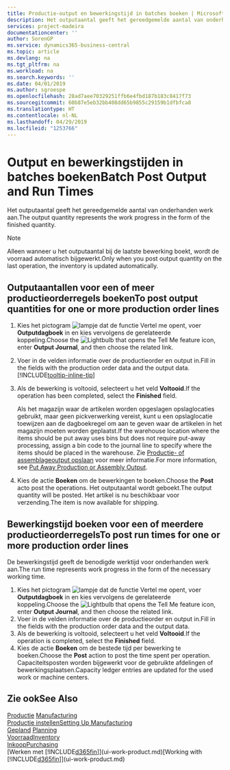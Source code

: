 ```yaml
---
title: Productie-output en bewerkingstijd in batches boeken | Microsoft Docs
description: Het outputaantal geeft het gereedgemelde aantal van onderhanden werk aan.
services: project-madeira
documentationcenter: ''
author: SorenGP
ms.service: dynamics365-business-central
ms.topic: article
ms.devlang: na
ms.tgt_pltfrm: na
ms.workload: na
ms.search.keywords: ''
ms.date: 04/01/2019
ms.author: sgroespe
ms.openlocfilehash: 28ad7aee70329251ffb6e4fbd187b183c8417f73
ms.sourcegitcommit: 60b87e5eb32bb408dd65b9855c29159b1dfbfca8
ms.translationtype: HT
ms.contentlocale: nl-NL
ms.lasthandoff: 04/29/2019
ms.locfileid: "1253766"
---
```

# <a name="batch-post-output-and-run-times"></a><span data-ttu-id="9d012-103">Output en bewerkingstijden in batches boeken</span><span class="sxs-lookup"><span data-stu-id="9d012-103">Batch Post Output and Run Times</span></span>
<span data-ttu-id="9d012-104">Het outputaantal geeft het gereedgemelde aantal van onderhanden werk aan.</span><span class="sxs-lookup"><span data-stu-id="9d012-104">The output quantity represents the work progress in the form of the finished quantity.</span></span>  

> [!NOTE]
> <span data-ttu-id="9d012-105">Alleen wanneer u het outputaantal bij de laatste bewerking boekt, wordt de voorraad automatisch bijgewerkt.</span><span class="sxs-lookup"><span data-stu-id="9d012-105">Only when you post output quantity on the last operation, the inventory is updated automatically.</span></span>  

## <a name="to-post-output-quantities-for-one-or-more-production-order-lines"></a><span data-ttu-id="9d012-106">Outputaantallen voor een of meer productieorderregels boeken</span><span class="sxs-lookup"><span data-stu-id="9d012-106">To post output quantities for one or more production order lines</span></span>
1. <span data-ttu-id="9d012-107">Kies het pictogram ![lampje dat de functie Vertel me opent](media/ui-search/search_small.png "Vertel me wat u wilt doen"), voer **Outputdagboek** in en kies vervolgens de gerelateerde koppeling.</span><span class="sxs-lookup"><span data-stu-id="9d012-107">Choose the ![Lightbulb that opens the Tell Me feature](media/ui-search/search_small.png "Tell me what you want to do") icon, enter **Output Journal**, and then choose the related link.</span></span>  
2. <span data-ttu-id="9d012-108">Voer in de velden informatie over de productieorder en output in.</span><span class="sxs-lookup"><span data-stu-id="9d012-108">Fill in the fields with the production order data and the output data.</span></span> [!INCLUDE[tooltip-inline-tip](includes/tooltip-inline-tip_md.md)]
3. <span data-ttu-id="9d012-109">Als de bewerking is voltooid, selecteert u het veld **Voltooid**.</span><span class="sxs-lookup"><span data-stu-id="9d012-109">If the operation has been completed, select the **Finished** field.</span></span>  

    <span data-ttu-id="9d012-110">Als het magazijn waar de artikelen worden opgeslagen opslaglocaties gebruikt, maar geen pickverwerking vereist, kunt u  een opslaglocatie toewijzen aan de dagboekregel om aan te geven waar de artikelen in het magazijn moeten worden geplaatst.</span><span class="sxs-lookup"><span data-stu-id="9d012-110">If the warehouse location where the items should be put away uses bins but does not require put-away processing,  assign a bin code to the journal line to specify where the items should be placed in the warehouse.</span></span> <span data-ttu-id="9d012-111">Zie [Productie- of assemblageoutput opslaan](warehouse-how-to-put-away-production-output.md) voor meer informatie.</span><span class="sxs-lookup"><span data-stu-id="9d012-111">For more information, see [Put Away Production or Assembly Output](warehouse-how-to-put-away-production-output.md).</span></span>  

4. <span data-ttu-id="9d012-112">Kies de actie **Boeken** om de bewerkingen te boeken.</span><span class="sxs-lookup"><span data-stu-id="9d012-112">Choose the **Post** acto post the operations.</span></span> <span data-ttu-id="9d012-113">Het outputaantal wordt geboekt.</span><span class="sxs-lookup"><span data-stu-id="9d012-113">The output quantity will be posted.</span></span> <span data-ttu-id="9d012-114">Het artikel is nu beschikbaar voor verzending.</span><span class="sxs-lookup"><span data-stu-id="9d012-114">The item is now available for shipping.</span></span>  

## <a name="to-post-run-times-for-one-or-more-production-order-lines"></a><span data-ttu-id="9d012-115">Bewerkingstijd boeken voor een of meerdere productieorderregels</span><span class="sxs-lookup"><span data-stu-id="9d012-115">To post run times for one or more production order lines</span></span>
<span data-ttu-id="9d012-116">De bewerkingstijd geeft de benodigde werktijd voor onderhanden werk aan.</span><span class="sxs-lookup"><span data-stu-id="9d012-116">The run time represents work progress in the form of the necessary working time.</span></span>    

1.  <span data-ttu-id="9d012-117">Kies het pictogram ![lampje dat de functie Vertel me opent](media/ui-search/search_small.png "Vertel me wat u wilt doen"), voer **Outputdagboek** in en kies vervolgens de gerelateerde koppeling.</span><span class="sxs-lookup"><span data-stu-id="9d012-117">Choose the ![Lightbulb that opens the Tell Me feature](media/ui-search/search_small.png "Tell me what you want to do") icon, enter **Output Journal**, and then choose the related link.</span></span>  
2. <span data-ttu-id="9d012-118">Voer in de velden informatie over de productieorder en output in.</span><span class="sxs-lookup"><span data-stu-id="9d012-118">Fill in the fields with the production order data and the output data.</span></span>  
3.  <span data-ttu-id="9d012-119">Als de bewerking is voltooid, selecteert u het veld **Voltooid**.</span><span class="sxs-lookup"><span data-stu-id="9d012-119">If the operation is completed, select the **Finished** field.</span></span>  
4. <span data-ttu-id="9d012-120">Kies de actie **Boeken** om de bestede tijd per bewerking te boeken.</span><span class="sxs-lookup"><span data-stu-id="9d012-120">Choose the **Post** action to post the time spent per operation.</span></span> <span data-ttu-id="9d012-121">Capaciteitsposten worden bijgewerkt voor de gebruikte afdelingen of bewerkingsplaatsen.</span><span class="sxs-lookup"><span data-stu-id="9d012-121">Capacity ledger entries are updated for the used work or machine centers.</span></span>

## <a name="see-also"></a><span data-ttu-id="9d012-122">Zie ook</span><span class="sxs-lookup"><span data-stu-id="9d012-122">See Also</span></span>  
<span data-ttu-id="9d012-123">[Productie](production-manage-manufacturing.md)  </span><span class="sxs-lookup"><span data-stu-id="9d012-123">[Manufacturing](production-manage-manufacturing.md)  </span></span>  
[<span data-ttu-id="9d012-124">Productie instellen</span><span class="sxs-lookup"><span data-stu-id="9d012-124">Setting Up Manufacturing</span></span>](production-configure-production-processes.md)  
<span data-ttu-id="9d012-125">[Gepland](production-planning.md)    </span><span class="sxs-lookup"><span data-stu-id="9d012-125">[Planning](production-planning.md)    </span></span>  
[<span data-ttu-id="9d012-126">Voorraad</span><span class="sxs-lookup"><span data-stu-id="9d012-126">Inventory</span></span>](inventory-manage-inventory.md)  
[<span data-ttu-id="9d012-127">Inkoop</span><span class="sxs-lookup"><span data-stu-id="9d012-127">Purchasing</span></span>](purchasing-manage-purchasing.md)  
<span data-ttu-id="9d012-128">[Werken met [!INCLUDE[d365fin](includes/d365fin_md.md)]](ui-work-product.md)</span><span class="sxs-lookup"><span data-stu-id="9d012-128">[Working with [!INCLUDE[d365fin](includes/d365fin_md.md)]](ui-work-product.md)</span></span>

